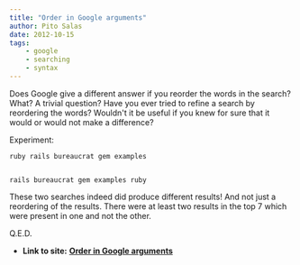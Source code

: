 ```yaml
---
title: "Order in Google arguments"
author: Pito Salas
date: 2012-10-15
tags:
    - google
    - searching
    - syntax
---
```


Does Google give a different answer if you reorder the words in the search?
What? A trivial question? Have you ever tried to refine a search by reordering
the words? Wouldn't it be useful if you knew for sure that it would or would
not make a difference?

Experiment:

    
    
    ruby rails bureaucrat gem examples
    
    
    rails bureaucrat gem examples ruby

These two searches indeed did produce different results! And not just a
reordering of the results. There were at least two results in the top 7 which
were present in one and not the other.

Q.E.D.


* **Link to site:** **[Order in Google arguments](None)**
